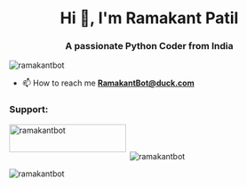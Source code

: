 <h1 align="center">Hi 👋, I'm Ramakant Patil</h1>
<h3 align="center">A passionate Python Coder from India</h3>

<p align="left"> <img src="https://komarev.com/ghpvc/?username=ramakantbot&label=Profile%20views&color=0e75b6&style=flat" alt="ramakantbot" /> </p>

- 📫 How to reach me **RamakantBot@duck.com**

<h3 align="left">Support:</h3>
<p><a href="https://ko-fi.com/ramakantbot"> <img align="left" src="https://cdn.ko-fi.com/cdn/kofi3.png?v=3" height="50" width="210" alt="ramakantbot" /></a></p><br><br>

<p>&nbsp;<img align="center" src="https://github-readme-stats.vercel.app/api?username=ramakantbot&show_icons=true&locale=en" alt="ramakantbot" /></p>

<p><img align="center" src="https://github-readme-streak-stats.herokuapp.com/?user=ramakantbot&" alt="ramakantbot" /></p>
